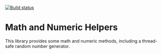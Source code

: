 [![Build status](https://ci.appveyor.com/api/projects/status/qwkhehgvt4clhax5?svg=true)](https://ci.appveyor.com/project/OBeautifulCode/obeautifulcode-libs-math)

Math and Numeric Helpers
========================
This library provides some math and numeric methods, including a thread-safe random number generator.